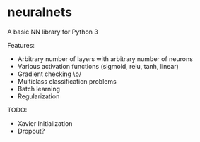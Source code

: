 neuralnets
==========

A basic NN library for Python 3

Features:

- Arbitrary number of layers with arbitrary number of neurons
- Various activation functions (sigmoid, relu, tanh, linear)
- Gradient checking \o/
- Multiclass classification problems
- Batch learning
- Regularization


TODO:

- Xavier Initialization
- Dropout?
